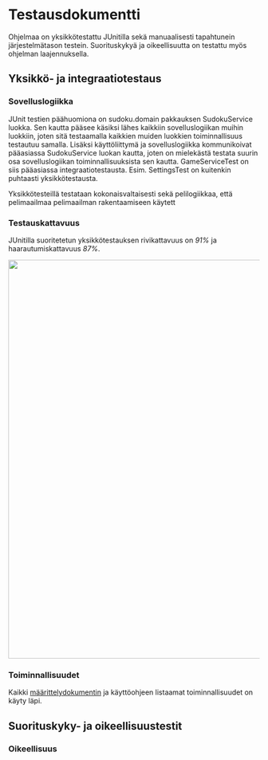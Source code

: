 # Testausdokumentti

Ohjelmaa on yksikkötestattu JUnitilla sekä manuaalisesti tapahtunein järjestelmätason testein. Suorituskykyä ja oikeellisuutta on testattu myös ohjelman laajennuksella.

## Yksikkö- ja integraatiotestaus

### Sovelluslogiikka

JUnit testien päähuomiona on sudoku.domain pakkauksen SudokuService luokka. Sen kautta pääsee käsiksi lähes kaikkiin sovelluslogiikan muihin luokkiin, joten sitä testaamalla kaikkien muiden luokkien toiminnallisuus testautuu samalla. Lisäksi käyttöliittymä ja sovelluslogiikka kommunikoivat pääasiassa SudokuService luokan kautta, joten on mielekästä testata suurin osa sovelluslogiikan toiminnallisuuksista sen kautta. GameServiceTest on siis pääasiassa integraatiotestausta. Esim. SettingsTest on kuitenkin puhtaasti yksikkötestausta.

Yksikkötesteillä testataan kokonaisvaltaisesti sekä pelilogiikkaa, että pelimaailmaa pelimaailman rakentaamiseen käytett


### Testauskattavuus

JUnitilla suoritetetun yksikkötestauksen rivikattavuus on *91%* ja haarautumiskattavuus *87%*.

<img src="#" width="800">


### Toiminnallisuudet

Kaikki [määrittelydokumentin](https://github.com/rajanssi/luolastogeneraattori/blob/master/dokumentaatio/maarittelydokumentti.md) ja käyttöohjeen listaamat toiminnallisuudet on käyty läpi. 

## Suorituskyky- ja oikeellisuustestit


### Oikeellisuus

